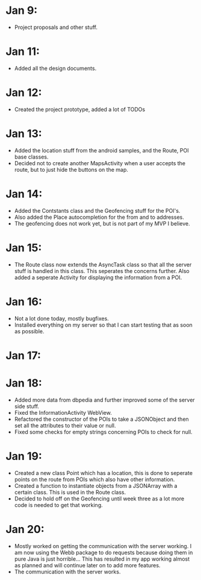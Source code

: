 # Jan 9:
- Project proposals and other stuff.
# Jan 11:
- Added all the design documents.
# Jan 12:
- Created the project prototype, added a lot of TODOs
# Jan 13:
- Added the location stuff from the android samples, and the Route, POI base classes.
- Decided not to create another MapsActivity when a user accepts the route, but to just hide the buttons on the map.
# Jan 14:
- Added the Contstants class and the Geofencing stuff for the POI's.
- Also added the Place autocompletion for the from and to addresses.
- The geofencing does not work yet, but is not part of my MVP I believe.
# Jan 15:
- The Route class now extends the AsyncTask class so that all the server stuff is handled in this class. This seperates the concerns further. Also added a seperate Activity for displaying the information from a POI.
# Jan 16:
- Not a lot done today, mostly bugfixes.
- Installed everything on my server so that I can start testing that as soon as possible.
# Jan 17:

# Jan 18:
- Added more data from dbpedia and further improved some of the server side stuff.
- Fixed the InformationActivity WebView.
- Refactored the constructor of the POIs to take a JSONObject and then set all the attributes to their value or null.
- Fixed some checks for empty strings concerning POIs to check for null.

# Jan 19:
- Created a new class Point which has a location<LatLng>, this is done to seperate points on the route from POIs which also have other information.
- Created a function to instantiate objects from a JSONArray with a certain class. This is used in the Route class.
- Decided to hold off on the Geofencing until week three as a lot more code is needed to get that working.

# Jan 20:
- Mostly worked on getting the communication with the server working. I am now using the Webb package to do requests because doing them in pure Java is just horrible... This has resulted in my app working almost as planned and will continue later on to add more features.
- The communication with the server works.

